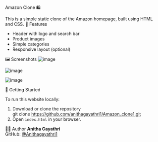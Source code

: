  Amazon Clone 🛍️
 
 This is a simple static clone of the Amazon homepage, built using HTML and CSS.
📁 Features
- Header with logo and search bar
- Product images
- Simple categories
- Responsive layout (optional)
  
🖼️ Screenshots
![image](https://github.com/user-attachments/assets/41e727f1-ad65-4988-89db-7dbc54e9b658)



![image](https://github.com/user-attachments/assets/50c2a193-881d-43aa-9057-ce9257d44371)





![image](https://github.com/user-attachments/assets/b0e60069-28d4-4b20-9efb-4fc620c255b9)

🚀 Getting Started

To run this website locally:
1. Download or clone the repository  
git clone https://github.com/anithagayathri1/Amazon_clone1.git
2. Open `index.html` in your browser.

👩‍💻 Author
**Anitha Gayathri**  
GitHub: [@Anithagayathri1](https://github.com/Anithagayathri1)

